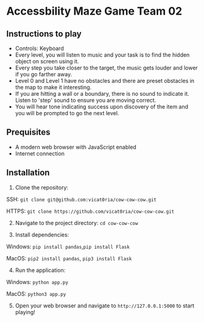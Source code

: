 # Accessbility Maze Game Team 02

## Instructions to play
- Controls: Keyboard
- Every level, you will listen to music and your task is to find the hidden object on screen using it. 
- Every step you take closer to the target, the music gets louder and lower if you go farther away.
- Level 0 and Level 1 have no obstacles and there are preset obstacles in the map to make it interesting. 
- If you are hitting a wall or a boundary, there is no sound to indicate it. Listen to 'step' sound to ensure you are moving correct. 
- You will hear tone indicating success upon discovery of the item and you will be prompted to go the next level. 

## Prequisites 

- A modern web browser with JavaScript enabled
- Internet connection

## Installation

1. Clone the repository:

SSH:
`git clone git@github.com:vicat0ria/cow-cow-cow.git`

HTTPS:
`git clone https://github.com/vicat0ria/cow-cow-cow.git`

2. Navigate to the project directory:
`cd cow-cow-cow`

3. Install dependencies:

Windows: `pip install pandas`,`pip install Flask`

MacOS: `pip2 install pandas`, `pip3 install Flask`

4. Run the application:

Windows: `python app.py`

MacOS: `python3 app.py`

5. Open your web browser and navigate to `http://127.0.0.1:5000` to start playing!
